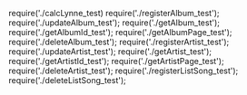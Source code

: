 require('./calcLynne_test)
require('./registerAlbum_test');
require('./updateAlbum_test');
require('./getAlbum_test');
require('./getAlbumId_test');
require('./getAlbumPage_test');
require('./deleteAlbum_test');
require('./registerArtist_test');
require('./updateArtist_test');
require('./getArtist_test');
require('./getArtistId_test');
require('./getArtistPage_test');
require('./deleteArtist_test');
require('./registerListSong_test');
require('./deleteListSong_test');
